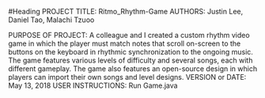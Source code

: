 #Heading
PROJECT TITLE: Ritmo_Rhythm-Game
AUTHORS: Justin Lee, Daniel Tao, Malachi Tzuoo

PURPOSE OF PROJECT: A colleague and I created a custom rhythm video game in which the player must match notes that scroll on-screen to the buttons on the keyboard in rhythmic synchronization to the ongoing music. The game features various levels of difficulty and several songs, each with different gameplay. The game also features an open-source design in which players can import their own songs and level designs.
VERSION or DATE: May 13, 2018
USER INSTRUCTIONS: Run Game.java
